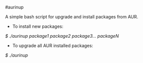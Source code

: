 #aurinup

A simple bash script for upgrade and install packages from AUR.

* To install new packages:

*$ ./aurinup package1 package2 package3... packageN*

* To upgrade all AUR installed packages:

*$ ./aurinup*

